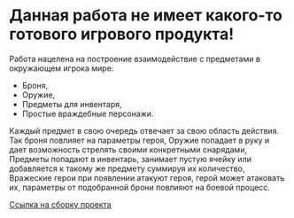 # Данная работа не имеет какого-то готового игрового продукта!

Работа нацелена на построение взаимодействие с предметами в окружающем игрока мире:
- Броня,
- Оружие,
- Предметы для инвентаря,
- Простые враждебные персонажи.

Каждый предмет в свою очередь отвечает за свою область действия.
Так броня повлияет на параметры героя,
Оружие попадает в руку и дает возможность стрелять своими конкретными снарядами,
Предметы попадают в инвентарь, занимает пустую ячейку или добавляется к такому же предмету суммируя их количество,
Вражеские герои при появлении атакуют героя, герой может атаковать их, параметры от подобранной брони повлияют на боевой процесс.

[Ссылка на сборку проекта](https://disk.yandex.ru/d/cHqqdjawZQ8ZOw)
